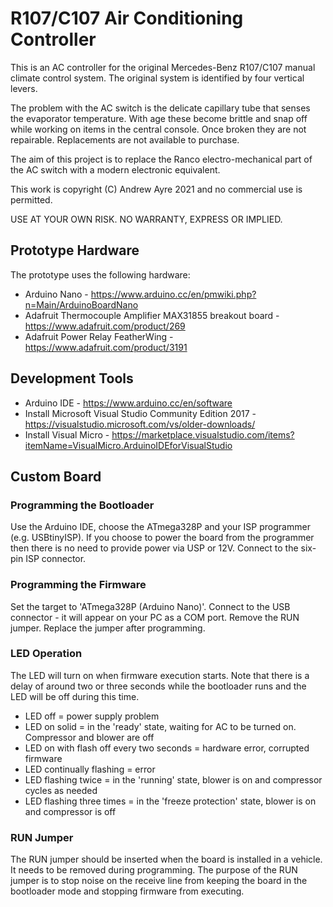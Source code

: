 # R107/C107 Air Conditioning Controller

This is an AC controller for the original Mercedes-Benz R107/C107 manual climate control system. The original system is identified by four vertical levers.

The problem with the AC switch is the delicate capillary tube that senses the evaporator temperature. With age these become brittle and snap off while working on items in the central console. Once broken they are not repairable. Replacements are not available to purchase.

The aim of this project is to replace the Ranco electro-mechanical part of the AC switch with a modern electronic equivalent.

This work is copyright (C) Andrew Ayre 2021 and no commercial use is permitted.

USE AT YOUR OWN RISK. NO WARRANTY, EXPRESS OR IMPLIED.

## Prototype Hardware

The prototype uses the following hardware:

* Arduino Nano - https://www.arduino.cc/en/pmwiki.php?n=Main/ArduinoBoardNano
* Adafruit Thermocouple Amplifier MAX31855 breakout board - https://www.adafruit.com/product/269
* Adafruit Power Relay FeatherWing - https://www.adafruit.com/product/3191

## Development Tools

* Arduino IDE - https://www.arduino.cc/en/software
* Install Microsoft Visual Studio Community Edition 2017 - https://visualstudio.microsoft.com/vs/older-downloads/
* Install Visual Micro - https://marketplace.visualstudio.com/items?itemName=VisualMicro.ArduinoIDEforVisualStudio

## Custom Board

### Programming the Bootloader

Use the Arduino IDE, choose the ATmega328P and your ISP programmer (e.g. USBtinyISP). If you choose to power the board from the programmer then there is no need to provide power via USP or 12V. Connect to the six-pin ISP connector.

### Programming the Firmware

Set the target to 'ATmega328P (Arduino Nano)'.
Connect to the USB connector - it will appear on your PC as a COM port.
Remove the RUN jumper. Replace the jumper after programming.

### LED Operation

The LED will turn on when firmware execution starts. Note that there is a delay of around two or three seconds while the bootloader runs and the LED will be off during this time.

* LED off = power supply problem
* LED on solid = in the 'ready' state, waiting for AC to be turned on. Compressor and blower are off
* LED on with flash off every two seconds = hardware error, corrupted firmware
* LED continually flashing = error
* LED flashing twice = in the 'running' state, blower is on and compressor cycles as needed
* LED flashing three times = in the 'freeze protection' state, blower is on and compressor is off

### RUN Jumper

The RUN jumper should be inserted when the board is installed in a vehicle. It needs to be removed during programming. The purpose of the RUN jumper is to stop noise on the receive line from keeping the board in the bootloader mode and stopping firmware from executing.
